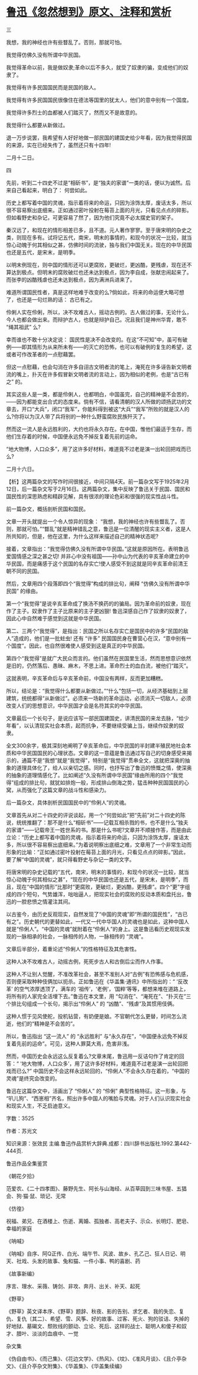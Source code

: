 # [鲁迅《忽然想到》原文、注释和赏析](https://www.vrrw.net/wx/9541.html)

三

我想，我的神经也许有些瞀乱了。否则，那就可怕。

我觉得仿佛久没有所谓中华民国。

我觉得革命以前，我是做奴隶;革命以后不多久，就受了奴隶的骗，变成他们的奴隶了。

我觉得有许多民国国民而是民国的敌人。

我觉得有许多民国国民很像住在德法等国里的犹太人，他们的意中别有一个国度。

我觉得许多烈士的血都被人们踏灭了，然而又不是故意的。

我觉得什么都要从新做过。

退一万步说罢，我希望有人好好地做一部民国的建国史给少年看，因为我觉得民国的来源，实在已经失传了，虽然还只有十四年!

二月十二日。

四

先前，听到二十四史不过是“相斫书”，是“独夫的家谱”一类的话，便以为诚然。后来自己看起来，明白了： 何尝如此。

历史上都写着中国的灵魂，指示着将来的命运，只因为涂饰太厚，废话太多，所以很不容易察出底细来。正如通过密叶投射在莓苔上面的月光，只看见点点的碎影。但如看野史和杂记，可更容易了然了，因为他们究竟不必太摆史官的架子。

秦汉远了，和现在的情形相差已多，且不道。元人著作寥寥。至于唐宋明的杂史之类，则现在多有。试将记五代，南宋，明末的事情的，和现今的状况一比较，就当惊心动魄于何其相似之甚，仿佛时间的流驶，独与我们中国无关。现在的中华民国也还是五代，是宋末，是明季。

以明末例现在，则中国的情形还可以更腐败，更破烂，更凶酷，更残虐，现在还不算达到极点。但明末的腐败破烂也还未达到极点，因为李自成，张献忠闹起来了。而张李的凶酷残虐也还未达到极点，因为满洲兵进来了。

难道所谓国民性者，真是这样地难于改变的么?倘如此，将来的命运便大略可想了，也还是一句烂熟的话： 古已有之。

伶俐人实在伶俐，所以，决不攻难古人，摇动古例的。古人做过的事，无论什么，今人也都会做出来。而辩护古人，也就是辩护自己。况且我们是神州华胄，敢不 “绳其祖武” 么?

幸而谁也不敢十分决定说： 国民性是决不会改变的。在这“不可知”中，虽可有破例——即其情形为从来所未有——的灭亡的恐怖，也可以有破例的复生的希望，这或者可作改革者的一点慰藉罢。

但这一点慰藉，也会勾消在许多自诩古文明者流的笔上，淹死在许多诬告新文明者流的嘴上，扑灭在许多假冒新文明者流的言动上，因为相似的老例，也是“古已有之” 的。

其实这些人是一类，都是伶俐人，也都明白，中国虽完，自己的精神是不会苦的，——因为都能变出合式的态度来。倘有不信，请看清朝的汉人所做的颂扬武功的文章去，开口“大兵”，闭口“我军”，你能料得到被这“大兵”“我军”所败的就是汉人的么?你将以为汉人带了兵将别的一种什么野蛮腐败民族歼灭了。

然而这一流人是永远胜利的，大约也将永久存在。在中国，惟他们最适于生存，而他们生存着的时候，中国便永远免不掉反复着先前的运命。

“地大物博，人口众多”，用了这许多好材料，难道竟不过老是演一出轮回把戏而已么?

二月十六日。



【析】这两篇杂文的写作时间很接近，中间只隔4天。前一篇杂文写于1925年2月12日，后一篇杂文写于2月16日。这两篇杂文，集中反映了鲁迅关于民国、国民和国民性的深思熟虑和精辟见解，具有很浓的理论色彩和很强的现实性战斗性。

前一篇杂文，概括剖析民国和国民。

文章一开头就提出一个令人惊异的现象： “我想，我的神经也许有些瞀乱了。否则，那就可怕。”“瞀乱”就是精神错乱之意，鲁迅是一位清醒的现实主义者，这是人所共知的，但是，他在这里，为什么这样来描述自己的精神状态呢?

接着，文章指出：“我觉得仿佛久没有所谓中华民国。”这就是原因所在。表明鲁迅爱国情感之深之甚之切! 并非心中没有祖国——孙中山为代表的辛亥革命建立的中华民国，而是痛感于这个民国的名存实亡!使人感受不到这就是同辛亥革命前清王朝不同的民国。

然后，文章用四个段落即四个“我觉得”构成的排比句，阐释 “仿佛久没有所谓中华民国” 的缘由。

第一个“我觉得”是说辛亥革命成了换汤不换药的的骗局。因为革命前的奴隶，现在作了主子。奴隶作了主子比原来的主子更凶狠! 鲁迅深感自己作了奴隶的奴隶了，因此心中自然难于感觉到这就是中华民国。

第二、三两个“我觉得”，是指出：民国之所以名存实亡是国民中的许多“民国的敌人”造成的，他们是一批蛀虫! 还有 “许多” 民国国民身在曹营心在汉，“意中别有一个国度”。因此，也自然很难使人感受到这是真正的中华民国。

第四个“我觉得”是就广大民众而言的。他们虽然在民国里生活，然而思想意识依然是旧的，仍然落后、愚昧、麻木，不思上进。革命烈士的血白流，被他们“踏灭”。

这就表明，辛亥革命后与辛亥革命前，中国没有两样，反而更加糟糕。

所以，结论是：“我觉得什么都要从新做过。”“什么”包括一切，从经济基础到上层建筑，统统都得“从新做过”。必须来一场新的革命运动，必须消灭一切敌人，必须改变人们的思想意识，中华民国才会是名符其实的中华民国。

文章最后一个长句子，是说应该写一部民国建国史，讲清民国的来龙去脉，“给少年看”，以认清现实社会本质，起而抗争，不要继续受骗上当，继续作奴隶的奴隶。

全文300余字，极其深刻地阐明了辛亥革命后，中华民国的半封建半殖民地社会本质和中华民国国民的心理状态。文章的这一意蕴是鲁迅通过写自己的切身感受来揭示的，通篇不是“我想”就是“我觉得”，特别是“我觉得”贯串全文，这就把深奥的抽象的道理具体化了，给人以亲切之感。同时，也抒写出了鲁迅的愤慨之情，使深奥的抽象的道理情感化了。比如阐述“久没有所谓中华民国”缘由所用的四个“我觉得”组成的排比句，就犹如排炮一般，形成排山倒海之势，猛击种种民国国民的心窝，从而强化了这篇文章的战斗性和感染力。

后一篇杂文，具体剖析民国国民中的“伶俐人”的灵魂。

文章首先从对二十四史的评说谈起，用一个“何尝如此”把“先前”对二十四史的陈说，统统推翻了：那不是什么“相斫书”——记载互相杀戮的书，也不是什么“独夫的家谱”——记载帝王一姓世系的书。那是什么书呢?文章并不顺接作答，而是由此立论：“历史上都写着中国的灵魂，指示着将来的命运，只因为涂饰太厚，废话太多，所以很不容易察出底细来。”为着说明察出底细之难，文章用了一个非常生动而形象的比喻：“正如通过密叶投射在莓苔上面的月光，只看见点点的碎影。”因此，要了解“中国的灵魂”，就只得看野史与杂记一类的文字。

将唐宋明的杂史记载的“五代，南宋，明末的事情的，和现今的状况一比较，就当惊心动魄于何其相似之甚”，“现在的中华民国也还是五代，是宋末，是明季”，而且，现在“中国的情形”比那时“更腐败，更破烂，更凶酷，更残虐”。四个“更”字组成的四个短句，气势雄浑，咄咄逼人，把现实社会的腐败的反动本质和盘托出，鲁迅的一腔悲愤之情灌注其间。

以古鉴今，由历史反观现实，自然发现了“中国的灵魂”即“所谓的国民性”，“古已有之”。历史朝代的更替如此，一代又一代中华国人的灵魂也是如此，这种中国人就是“伶俐人”。“中国的灵魂”就附着在“伶俐人”的身上。这是鲁迅看历史观现实发现的一脉相承的社会，一脉相传的人物，一脉相传的 “灵魂”。

文章后半部分，着重论述“伶俐人”的性格特征及其危害性。

这种人决不攻难古人，动摇古例，死死步古人和古倒后尘而作人作事。

这种人不让别人觉醒，不准改革社会，甚至不准别人对“古例”有恐怖感与危机感，否则便采取种种伎俩加以扼杀。正如鲁迅在《华盖集·通讯》中所指出的：“ ‘反改革’ 的空气浓厚透顶了，满车的 ‘祖传’，‘老例’，‘国粹’等等，都想来堆在道路上，将所有的人家完全活埋下去。”鲁迅在本文里，用 “勾消在”、“淹死在”、“扑灭在”三个排比句组成一个长句，揭示出“伶俐人” 的 “凶酷”、“残虐”及其惯用伎俩。

这种人惯于见风使舵，投机钻营，有奶便是娘。不官朝代怎么更替，时间怎么流逝，他们的“精神是不会苦的”。

所以，鲁迅指出 “这一流人” 的 “永远胜利” 与“永久存在”，“中国便永远免不掉反复着先前的运命”。可见，这种人罪莫大焉，危害非浅。

然而，中国历史会永远这么反复着么?文章末尾，鲁迅用一反诘句作了肯定的回答：“ ‘地大物博，人口众多’，用了这许多好材料，难道竟不过老是演一出轮回把戏而已么?” 中国历史不会这样永远轮回的，“伶俐人”不会永久存在着的，“中国的灵魂”是终究会改变的。

鲁迅在这篇杂文中，活画出了 “伶俐人” 的 “伶俐” 典型性格特征。这一形象，与 “叭儿狗”、“西崽相”齐名，照出许多中国人的嘴脸与灵魂。对于人们认识现实社会和现实人生，不乏启迪意义。

字数：3525

作者：苏光文

知识来源：张效民 主编.鲁迅作品赏析大辞典.成都：四川辞书出版社.1992.第442-444页.

鲁迅作品全集鉴赏

《朝花夕拾》

范爱农、《二十四孝图》、藤野先生、阿长与山海经、从百草园到三味书屋、五猖会、狗·猫·鼠、琐记、无常

《仿徨》

祝福、弟兄、在酒楼上、伤逝、离婚、孤独者、高老夫子、示众、长明灯、肥皂、幸福的家庭

《呐喊》

《呐喊》自序、阿Q正传、白光、端午节、风波、故乡、孔乙己、狂人日记、明天、社戏、头发的故事、兔和猫、一件小事、鸭的喜剧、药

《故事新编》

序言、理水、采薇、铸剑、非攻、奔月、出关、补天、起死

《野草》

《野草》英文译本序、《野草》题辞、秋夜、影的告别、求乞者、我的失恋、复仇、复仇〔其二〕、希望、雪、风筝、好的故事、过客、死火、狗的驳诘、失掉的好地狱、墓碣文、颓败线的颤动、立论、死后、这样的战士、聪明人和傻子和奴才、腊叶、淡淡的血痕中、一觉

杂文集

《伪自由书》、《而己集》、《花边文学》、《热风》、《坟》、《准风月谈》、《且介亭杂文》、《且介亭杂文附集》、《华盖集》、《华盖集续编》

